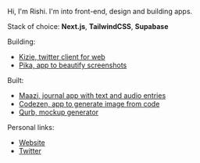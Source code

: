 Hi, I'm Rishi. I'm into front-end, design and building apps.

Stack of choice: **Next.js**, **TailwindCSS**, **Supabase**

Building:
- [Kizie, twitter client for web](https://kizie.co)
- [Pika, app to beautify screenshots](https://pika.rishimohan.me)

Built:
- [Maazi, journal app with text and audio entries](https://maazi.vercel.app)
- [Codezen, app to generate image from code](https://codezen.rishimohan.me)
- [Qurb, mockup generator](https://qurb.rishimohan.me)

Personal links:
- [Website](https://rishimohan.me)
- [Twitter](https://twitter.com/thelifeofrishi)
